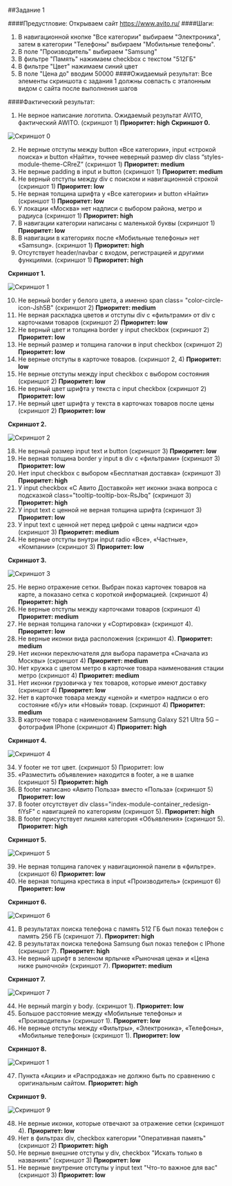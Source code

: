##Задание 1

####Предустловие: 
Открываем сайт https://www.avito.ru/ 
####Шаги:
1. В навигационной кнопке "Все категории" выбираем "Электроника", затем в категории "Телефоны" выбираем "Мобильные телефоны".
2. В поле "Производитель" выбираем "Samsung"
3. В фильтре "Память" нажимаем checkbox c текстом "512ГБ"
4. В фильтре "Цвет" нажимаем синий цвет
5. В поле "Цена до" вводим 50000
####Ожидаемый результат:
Все элементы скриншота с задания 1 должны совпасть с эталонным видом с сайта после выполнения шагов 

####Фактический результат:

1.	Не верное написание логотипа. Ожидаемый результат AVITO, фактический AWITO. (скриншот 1) **Приоритет: high**
**Скриншот 0.**

 ![Скриншот 0](./img/баг1.png)

2.	Не верные отступы между button «Все категории», input «строкой поиска» и button «Найти», точнее неверный размер div class “styles-module-theme-CRreZ” (скриншот 1) **Приоритет: medium**
3.	Не верные padding в input и button (скриншот 1) **Приоритет: medium**
4.	Не верный отступы между div с поиском и навигационной строкой (скриншот 1) **Приоритет: low**
5.	Не верная толщина шрифта у «Все категории» и button «Найти» (скриншот 1) **Приоритет: low**
6.	У локации «Москва» нет надписи с выбором района, метро и радиуса (скриншот 1) **Приоритет: high**
7.	В навигации категории написаны с маленькой буквы (скриншот 1) **Приоритет: low**
8.	В навигации в категориях после «Мобильные телефоны» нет «Samsung». (скриншот 1) **Приоритет: high**
9.	Отсутствует header/navbar с входом, регистрацией и другими функциями. (скриншот 1) **Приоритет: high**

**Скриншот 1.**

 ![Скриншот 1](./img/баг%201%20и%206.png)

10.	Не верный border у белого цвета, а именно span class= "color-circle-icon-Jsh5B" (скриншот 2) **Приоритет: medium**
11.	Не верная раскладка цветов и отступы div с «фильтрами» от div с карточками товаров (скриншот 2) **Приоритет: low**
12.	Не верный цвет и толщина border у input checkbox (скриншот 2) **Приоритет: low**
13.	Не верный размер и толщина галочки в input checkbox (скриншот 2) **Приоритет: low**
14.	Не верные отступы в карточке товаров. (скриншот 2, 4) **Приоритет: low**
15.	Не верные отступы между input checkbox с выбором состояния (скриншот 2) **Приоритет: low**
16.	Не верный цвет шрифта у текста с input checkbox (скриншот 2) **Приоритет: low**
17.	Не верный цвет шрифта у текста в карточках товаров после цены (скриншот 2) **Приоритет: low**

**Скриншот 2.**

 ![Скриншот 2](./img/Баг%203.png)

18.	Не верный размер input text и button (скриншот 3) **Приоритет: low**
19.	Не верная толщина border у input в div с «фильтрами» (скриншот 3) **Приоритет: low**
20.	Нет input checkbox с выбором «Бесплатная доставка» (скриншот 3) **Приоритет: high**
21.	У input checkbox «С Авито Доставкой» нет иконки знака вопроса с подсказкой class="tooltip-tooltip-box-RsJbq" (скриншот 3) **Приоритет: high**
22.	У input text с ценной не верная толщина шрифта (скриншот 3) **Приоритет: low**
23.	У input text с ценной нет перед цифрой с цены надписи «до» (скриншот 3) **Приоритет: medium**
24.	Не верные отступы внутри input radio «Все», «Частные», «Компании» (скриншот 3) **Приоритет: low**

**Скриншот 3.**

 ![Скриншот 3](./img/баг%204.png)

25.	Не верно отражение сетки. Выбран показ карточек товаров на карте, а показано сетка с короткой информацией. (скриншот 4) **Приоритет: high**
26.	Не верные отступы между карточками товаров (скриншот 4) **Приоритет: medium**
27.	Не верная толщина галочки у «Сортировка» (скриншот 4). **Приоритет: low**
28.	Не верные иконки вида расположения (скриншот 4). **Приоритет: medium**
29.	Нет иконки переключателя для выбора параметра «Сначала из Москвы» (скриншот 4) **Приоритет: medium**
30.	Нет кружка с цветом метро в карточке товара наименования стации метро (скриншот 4) **Приоритет: medium**
31.	Нет иконки грузовичка у тех товаров, которые имеют доставку (скриншот 4) **Приоритет: low**
32.	Нет в карточке товара между «ценой» и «метро» надписи о его состояние «б/у» или «Новый» товар. (скриншот 4) **Приоритет: medium**
33.	В карточке товара с наименованием Samsung Galaxy S21 Ultra 5G – фотография IPhone (скриншот 4) **Приоритет: high**


**Скриншот 4.**

![Скриншот 4](./img/баг%206.png)
 
34.	У footer не тот цвет. (скриншот 5) Приоритет: low
35.	«Разместить объявление» находится в footer, а не в шапке (скриншот 5) **Приоритет: high**
36.	В footer написано «Авито Польза» вместо «Польза» (скриншот 5) **Приоритет: low**
37.	В footer отсутствует div class="index-module-container_redesign-fiYsF" с навигацией по категориям (скриншот 5). **Приоритет: high**
38.	В footer присутствует лишняя категория «Объявления» (скриншот 5). **Приоритет: high**

**Скриншот 5.**

![Скриншот 5](./img/баг%207.png)
 
39.	Не верная толщина галочек у навигационной панели в «фильтре». (скриншот 6) **Приоритет: low**
40.	Не верная толщина крестика в input «Производитель» (скриншот 6) **Приоритет: low**


**Скриншот 6.**

 ![Скриншот 6](./img/баг%208.png)

41.	В результатах поиска телефона с память 512 ГБ был показ телефон с память 256 ГБ (скриншот 7). **Приоритет: high**
42.	В результатах поиска телефона Samsung был показ телефон с IPhone (скриншот 7). **Приоритет: high**
43.	Не верный шрифт в зеленом ярлычке «Рыночная цена» и «Цена ниже рыночной» (скриншот 7). **Приоритет: medium**

**Скриншот 7.**

![Скриншот 7](./img/баг%209.png)
 

44.	Не верный margin у body. (скриншот 1). **Приоритет: low**
45.	Большое расстояние между «Мобильные телефоны» и «Производитель» (скриншот 1). **Приоритет: low**
46.	Не верные отступы между «Фильтры», «Электроника», «Телефоны», «Мобильные телефоны» (скриншот 1). **Приоритет: low**

**Скриншот 8.**

 ![Скриншот 1](./img/баг%201%20и%206.png)

47.	Пункта «Акции» и «Распродажа» не должно быть по сравнению с оригинальным сайтом. **Приоритет: high**

**Скриншот 9.**

 ![Скриншот 9](./img/баг10.png)

48. Не верные иконки, которые отвечают за отражение сетки (скриншот 4). **Приоритет: low**
49. Нет в фильтрах div, checkbox категории "Оперативная память" (скриншот 2) **Приоритет: high**
50. Не верные внешние отступы у div, checkbox "Искать только в названиях" (скриншот 3) **Приоритет: low**
51. Не верные внутрение отступы у input text "Что-то важное для вас" (скриншот 3) **Приоритет: low**